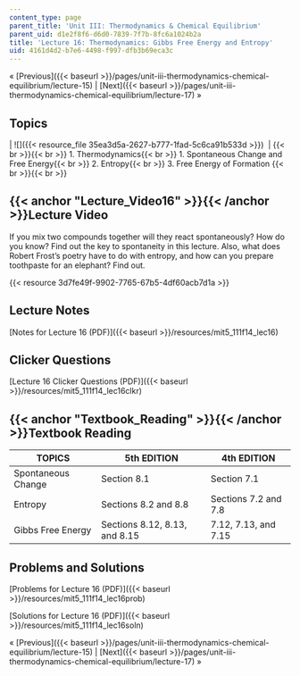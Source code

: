 ```yaml
---
content_type: page
parent_title: 'Unit III: Thermodynamics & Chemical Equilibrium'
parent_uid: d1e2f8f6-d6d0-7839-7f7b-8fc6a1024b2a
title: 'Lecture 16: Thermodynamics: Gibbs Free Energy and Entropy'
uid: 4161d4d2-b7e6-4498-f997-dfb3b69eca3c
---
```


« [Previous]({{< baseurl >}}/pages/unit-iii-thermodynamics-chemical-equilibrium/lecture-15) | [Next]({{< baseurl >}}/pages/unit-iii-thermodynamics-chemical-equilibrium/lecture-17) »

Topics
------

| ![]({{< resource_file 35ea3d5a-2627-b777-1fad-5c6ca91b533d >}})  |  {{< br >}}{{< br >}} 1.  Thermodynamics{{< br >}}    1.  Spontaneous Change and Free Energy{{< br >}}    2.  Entropy{{< br >}}    3.  Free Energy of Formation {{< br >}}{{< br >}}  

{{< anchor "Lecture_Video16" >}}{{< /anchor >}}Lecture Video
------------------------------------------------------------

If you mix two compounds together will they react spontaneously? How do you know? Find out the key to spontaneity in this lecture. Also, what does Robert Frost’s poetry have to do with entropy, and how can you prepare toothpaste for an elephant? Find out.

{{< resource 3d7fe49f-9902-7765-67b5-4df60acb7d1a >}}

Lecture Notes
-------------

[Notes for Lecture 16 (PDF)]({{< baseurl >}}/resources/mit5_111f14_lec16)

Clicker Questions
-----------------

[Lecture 16 Clicker Questions (PDF)]({{< baseurl >}}/resources/mit5_111f14_lec16clkr)

{{< anchor "Textbook_Reading" >}}{{< /anchor >}}Textbook Reading
----------------------------------------------------------------

| TOPICS | 5th EDITION | 4th EDITION |
| --- | --- | --- |
| Spontaneous Change | Section 8.1 | Section 7.1 |
| Entropy | Sections 8.2 and 8.8 | Sections 7.2 and 7.8 |
| Gibbs Free Energy | Sections 8.12, 8.13, and 8.15 | 7.12, 7.13, and 7.15 

Problems and Solutions
----------------------

[Problems for Lecture 16 (PDF)]({{< baseurl >}}/resources/mit5_111f14_lec16prob)

[Solutions for Lecture 16 (PDF)]({{< baseurl >}}/resources/mit5_111f14_lec16soln)

« [Previous]({{< baseurl >}}/pages/unit-iii-thermodynamics-chemical-equilibrium/lecture-15) | [Next]({{< baseurl >}}/pages/unit-iii-thermodynamics-chemical-equilibrium/lecture-17) »